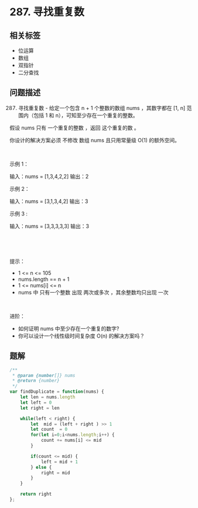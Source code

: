 
# 287. 寻找重复数

## 相关标签

- 位运算
- 数组
- 双指针
- 二分查找

## 问题描述 

287. 寻找重复数 - 给定一个包含 n + 1 个整数的数组 nums ，其数字都在 [1, n] 范围内（包括 1 和 n），可知至少存在一个重复的整数。

假设 nums 只有 一个重复的整数 ，返回 这个重复的数 。

你设计的解决方案必须 不修改 数组 nums 且只用常量级 O(1) 的额外空间。

 

示例 1：


输入：nums = [1,3,4,2,2]
输出：2


示例 2：


输入：nums = [3,1,3,4,2]
输出：3


示例 3 :


输入：nums = [3,3,3,3,3]
输出：3


 

 

提示：

 * 1 <= n <= 105
 * nums.length == n + 1
 * 1 <= nums[i] <= n
 * nums 中 只有一个整数 出现 两次或多次 ，其余整数均只出现 一次

 

进阶：

 * 如何证明 nums 中至少存在一个重复的数字?
 * 你可以设计一个线性级时间复杂度 O(n) 的解决方案吗？

## 题解


```ts
/**
 * @param {number[]} nums
 * @return {number}
 */
var findDuplicate = function(nums) {
    let len = nums.length 
    let left = 0
    let right = len 

    while(left < right) {
        let  mid = (left + right ) >> 1
        let count  = 0
        for(let i=0;i<nums.length;i++) {
            count += nums[i] <= mid
        }

        if(count <= mid) {
            left = mid + 1
        } else {
            right = mid
        }
    }

    return right
};
````